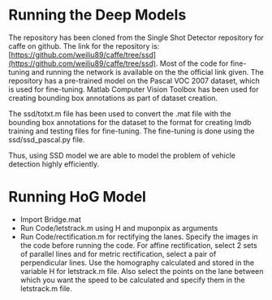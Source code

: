 # Running the Deep Models

The repository has been cloned from the Single Shot Detector repository for caffe on github. The link for the repository is: [https://github.com/weiliu89/caffe/tree/ssd](https://github.com/weiliu89/caffe/tree/ssd). Most of the code for fine-tuning and running the network is available on the the official link given. The repository has a pre-trained model on the Pascal VOC 2007 dataset, which is used for fine-tuning. Matlab Computer Vision Toolbox has been used for creating bounding box annotations as part of dataset creation.

The ssd/totxt.m file has been used to convert the .mat file with the bounding box annotations for the dataset to the format for creating lmdb training and testing files for fine-tuning. The fine-tuning is done using the ssd/ssd_pascal.py file.

Thus, using SSD model we are able to model the problem of vehicle detection highly efficiently.


# Running HoG Model

* Import Bridge.mat
* Run Code/letstrack.m using H and muponpix as arguments
* Run Code/rectification.m for rectifying the lanes. Specify the images in the code before running the code. For affine rectification, select 2 sets of parallel lines and for metric rectification, select a pair of perpendicular lines. Use the homography calculated and stored in the variable H for letstrack.m file. Also select the points on the lane between which you want the speed to be calculated and specify them in the letstrack.m file.
